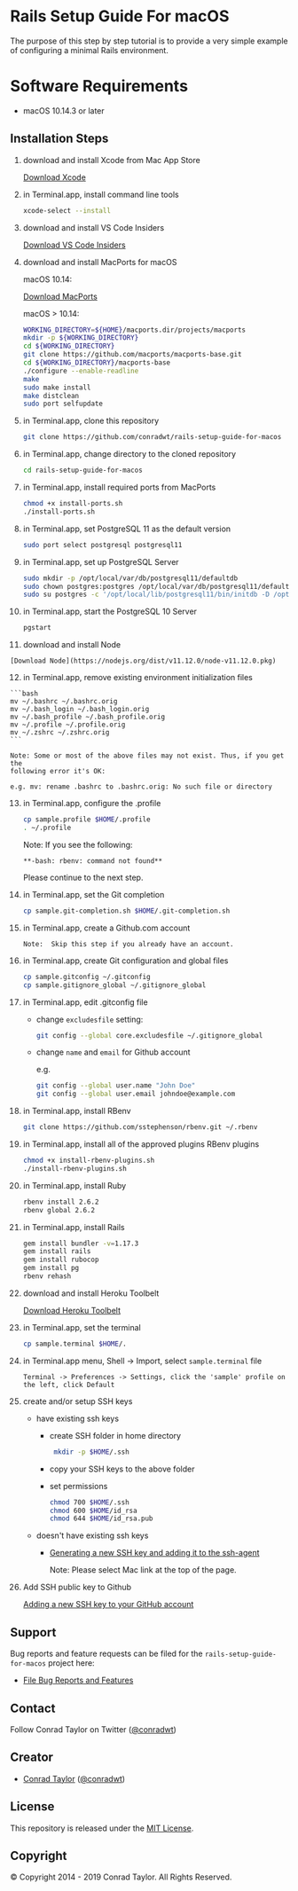 # Rails Setup Guide For macOS

The purpose of this step by step tutorial is to provide a very simple example of configuring a minimal Rails environment.

# Software Requirements

- macOS 10.14.3 or later

## Installation Steps

1.  download and install Xcode from Mac App Store

    [Download Xcode](https://itunes.apple.com/us/app/xcode/id497799835?mt=12#)

2.  in Terminal.app, install command line tools

    ```bash
    xcode-select --install
    ```

3.  download and install VS Code Insiders

    [Download VS Code Insiders](https://code.visualstudio.com/docs/?dv=osx&build=insiders)

4.  download and install MacPorts for macOS

    macOS 10.14:

    [Download MacPorts](https://distfiles.macports.org/MacPorts/MacPorts-2.5.4-10.14-Mojave.pkg)

    macOS > 10.14:

    ```bash
    WORKING_DIRECTORY=${HOME}/macports.dir/projects/macports
    mkdir -p ${WORKING_DIRECTORY}
    cd ${WORKING_DIRECTORY}
    git clone https://github.com/macports/macports-base.git
    cd ${WORKING_DIRECTORY}/macports-base
    ./configure --enable-readline
    make
    sudo make install
    make distclean
    sudo port selfupdate
    ```

5.  in Terminal.app, clone this repository

    ```bash
    git clone https://github.com/conradwt/rails-setup-guide-for-macos
    ```

6.  in Terminal.app, change directory to the cloned repository

    ```bash
    cd rails-setup-guide-for-macos
    ```

7.  in Terminal.app, install required ports from MacPorts

    ```bash
    chmod +x install-ports.sh
    ./install-ports.sh
    ```
    
8. in Terminal.app, set PostgreSQL 11 as the default version

    ```bash
    sudo port select postgresql postgresql11
    ```

9. in Terminal.app, set up PostgreSQL Server

    ```bash
    sudo mkdir -p /opt/local/var/db/postgresql11/defaultdb
    sudo chown postgres:postgres /opt/local/var/db/postgresql11/defaultdb
    sudo su postgres -c '/opt/local/lib/postgresql11/bin/initdb -D /opt/local/var/db/postgresql11/defaultdb'
    ```

10. in Terminal.app, start the PostgreSQL 10 Server

    ```bash
    pgstart
    ```

11.  download and install Node

    [Download Node](https://nodejs.org/dist/v11.12.0/node-v11.12.0.pkg)

12.  in Terminal.app, remove existing environment initialization files

    ```bash
    mv ~/.bashrc ~/.bashrc.orig
    mv ~/.bash_login ~/.bash_login.orig
    mv ~/.bash_profile ~/.bash_profile.orig
    mv ~/.profile ~/.profile.orig
    mv ~/.zshrc ~/.zshrc.orig
    ```

    Note: Some or most of the above files may not exist. Thus, if you get the
    following error it's OK:

    e.g. mv: rename .bashrc to .bashrc.orig: No such file or directory

13. in Terminal.app, configure the .profile

    ```bash
    cp sample.profile $HOME/.profile
    . ~/.profile
    ```

    Note: If you see the following:

    ```text
    **-bash: rbenv: command not found**
    ```

    Please continue to the next step.

14. in Terminal.app, set the Git completion

    ```bash
    cp sample.git-completion.sh $HOME/.git-completion.sh
    ```

15. in Terminal.app, create a Github.com account

    ```text
    Note:  Skip this step if you already have an account.
    ```

16. in Terminal.app, create Git configuration and global files

    ```bash
    cp sample.gitconfig ~/.gitconfig
    cp sample.gitignore_global ~/.gitignore_global
    ```

17. in Terminal.app, edit .gitconfig file

    - change `excludesfile` setting:

      ```bash
      git config --global core.excludesfile ~/.gitignore_global
      ```

    - change `name` and `email` for Github account

      e.g.

      ```bash
      git config --global user.name "John Doe"
      git config --global user.email johndoe@example.com
      ```

18. in Terminal.app, install RBenv

    ```bash
    git clone https://github.com/sstephenson/rbenv.git ~/.rbenv
    ```

19. in Terminal.app, install all of the approved plugins RBenv plugins

    ```bash
    chmod +x install-rbenv-plugins.sh
    ./install-rbenv-plugins.sh
    ```

20. in Terminal.app, install Ruby

    ```bash
    rbenv install 2.6.2
    rbenv global 2.6.2
    ```

21. in Terminal.app, install Rails

    ```bash
    gem install bundler -v=1.17.3
    gem install rails
    gem install rubocop
    gem install pg
    rbenv rehash
    ```

22. download and install Heroku Toolbelt

    [Download Heroku Toolbelt](https://toolbelt.heroku.com)

23. in Terminal.app, set the terminal

    ```bash
    cp sample.terminal $HOME/.
    ```

24. in Terminal.app menu, Shell -> Import, select `sample.terminal` file

    ```text
    Terminal -> Preferences -> Settings, click the 'sample' profile on the left, click Default
    ```

25. create and/or setup SSH keys

    - have existing ssh keys

      - create SSH folder in home directory

        ```bash
         mkdir -p $HOME/.ssh
        ```

      - copy your SSH keys to the above folder

      - set permissions

        ```bash
        chmod 700 $HOME/.ssh
        chmod 600 $HOME/id_rsa
        chmod 644 $HOME/id_rsa.pub
        ```

    - doesn't have existing ssh keys

      - [Generating a new SSH key and adding it to the ssh-agent](https://help.github.com/en/articles/generating-a-new-ssh-key-and-adding-it-to-the-ssh-agent)

        Note: Please select Mac link at the top of the page.

26. Add SSH public key to Github

    [Adding a new SSH key to your GitHub account](https://help.github.com/en/articles/adding-a-new-ssh-key-to-your-github-account)

## Support

Bug reports and feature requests can be filed for the `rails-setup-guide-for-macos` project here:

- [File Bug Reports and Features](https://github.com/conradwt/rails-setup-guide-for-macos/issues)

## Contact

Follow Conrad Taylor on Twitter ([@conradwt](https://twitter.com/conradwt))

## Creator

- [Conrad Taylor](http://github.com/conradwt) ([@conradwt](https://twitter.com/conradwt))

## License

This repository is released under the [MIT License](http://www.opensource.org/licenses/MIT).

## Copyright

&copy; Copyright 2014 - 2019 Conrad Taylor. All Rights Reserved.
